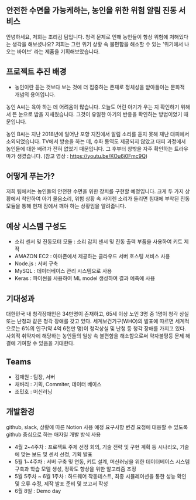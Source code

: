 ## 안전한 수면을 가능케하는, 농인을 위한 위험 알림 진동 서비스

  안녕하세요, 저희는 조리김 팀입니다.
  청력 문제로 인해 농인들이 항상 위험에 처해있다는 생각을 해보셨나요?
  저희는 그런 위기 상황 속 불편함을 해소할 수 있는 '위기에서 나오는 바이브' 라는 제품을 기획해보았습니다.
  
## 프로젝트 추진 배경
  
  * 농인이란 듣는 것보다 보는 것에 더 집중하는 존재로 정체성을 받아들이는 문화적 개념의 용어입니다.
  
  농인 A씨는 육아 하는 데 어려움이 많습니다.
  오늘도 어린 아기가 우는 지 확인하기 위해서 뜬 눈으로 밤을 지새웠습니다.
  그것이 유일한 아기의 반응을 확인하는 방법이었기 때문입니다.
  
  농인 B씨는 지난 2018년에 일어난 포항 지진에서 알림 소리를 듣지 못해 재난 대피에서 소외되었습니다.
  TV에서 방송을 하는 데, 수화 통역도 제공되지 않았고 대피 과정에서 농인들에 대한 배려가 전혀 없었기 때문입니다.
  그 후부터 창밖을 자주 확인하는 트라우마가 생겼습니다.
  (참고 영상 : https://youtu.be/KOu6i0Fmc9Q)
  
## 어떻게 푸는가?
  
  저희 팀에서는 농인들의 안전한 수면을 위한 장치를 구현할 예정입니다.
  크게 두 가지 상황에서 착안하여 아기 울음소리, 위험 상황 속 사이렌 소리가 들리면 침대에 부착된 진동 모듈을 통해 현재 잠에서 깨야 하는 상황임을 알려줍니다.
  
## 예상 시스템 구성도
  
  * 소리 센서 및 진동모터 모듈 : 소리 감지 센서 및 진동 출력 부품을 사용하여 키트 제작
  * AMAZON EC2 : 아마존에서 제공하는 클라우드 서버 호스팅 서비스 사용
  * Node.js : 서버 구축
  * MySQL : 데이터베이스 관리 시스템으로 사용
  * Keras : 파이썬을 사용하여 ML model 생성하여 결과 예측에 사용
 
  
## 기대성과
  
  대한민국 내 청각장애인은 34만명이 존재하고, 65세 이상 노인 3명 중 1명이 청각 상실 또는 난청과 같은 청각 장애를 갖고 있다.
  세계보건기구(WHO)의 발표에 따르면 세계적으로는 6%의 인구(약 4억 6천만 명)이 청각상실 및 난청 등 청각 장애를 가지고 있다.
  사회적 취약자에 해당하는 농인들의 일상 속 불편함을 해소함으로써 약자불평등 문제 해결에 기여할 수 있음을 기대한다.
  
## Teams
  
  * 김재원 : 팀장, 서버
  * 채벼리 : 기획, Commiter, 데이터 베이스
  * 조민호 : 머신러닝

## 개발환경

  github, slack, 상황에 따른 Notion 사용 예정
    요구사항 변경 요청에 대응할 수 있도록 github 중심으로 하는 애자일 개발 방식 사용
  
  * 4월 2~4주차 : 프로젝트 주제 선정 회의, 기술 전략 및 구현 계획 등 시나리오, 기술에 맞는 보드 및 센서 선정, 기획 발표
  * 5월 1~4주차 : 서버 구축 및 연동, 키트 설계, 머신러닝을 위한 데이터베이스 시스템 구축과 학습 모델 생성, 정확도 향상을 위한 알고리즘 조정
  * 5월 5주차 ~ 6월 1주차 : 하드웨어 작동테스트, 최종 시뮬레이션을 통한 성능 확인 및 오류 수정, 제작 발표 준비 및 보고서 작성
  * 6월 8일 : Demo day
